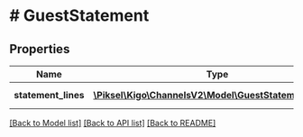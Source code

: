 # # GuestStatement

## Properties

Name | Type | Description | Notes
------------ | ------------- | ------------- | -------------
**statement_lines** | [**\Piksel\Kigo\ChannelsV2\Model\GuestStatementDetail[]**](GuestStatementDetail.md) | Statement Details | [optional]

[[Back to Model list]](../../README.md#models) [[Back to API list]](../../README.md#endpoints) [[Back to README]](../../README.md)
